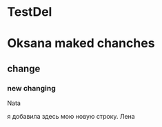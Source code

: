 # TestDel
# Oksana maked chanches
## change
### new changing
Nata

я добавила здесь мою новую строку. Лена	